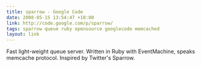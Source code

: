 ```yaml
---
title: sparrow - Google Code
date: 2008-05-15 13:54:47 +10:00
link: http://code.google.com/p/sparrow/
tags: sparrow queue ruby opensource googlecode memcached
layout: link
---
```

Fast light-weight queue server. Written in Ruby with EventMachine, speaks memcache protocol. Inspired by Twitter's Sparrow.
